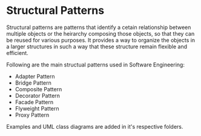 # Structural Patterns

Structural patterns are patterns that identify a cetain relationship between multiple objects or the heirarchy composing those objects, so that they can be reused for various purposes. 
It provides a way to organize the objects in a larger structures in such a way that these structure remain flexible and efficient.

Following are the main structual patterns used in Software Engineering:

- Adapter Pattern
- Bridge Pattern
- Composite Pattern
- Decorator Pattern
- Facade Pattern
- Flyweight Pattern
- Proxy Pattern

Examples and UML class diagrams are added in it's respective folders.